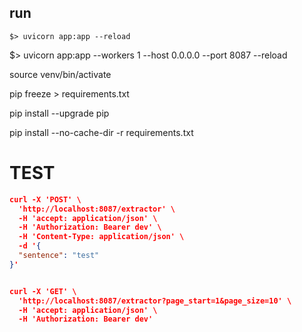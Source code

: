 ## run
```
$> uvicorn app:app --reload
```
$> uvicorn app:app --workers 1 --host 0.0.0.0 --port 8087 --reload

source venv/bin/activate

pip freeze > requirements.txt

pip install --upgrade pip

pip install --no-cache-dir -r requirements.txt


# TEST

```json
curl -X 'POST' \
  'http://localhost:8087/extractor' \
  -H 'accept: application/json' \
  -H 'Authorization: Bearer dev' \
  -H 'Content-Type: application/json' \
  -d '{
  "sentence": "test"
}'


curl -X 'GET' \
  'http://localhost:8087/extractor?page_start=1&page_size=10' \
  -H 'accept: application/json' \
  -H 'Authorization: Bearer dev'
```